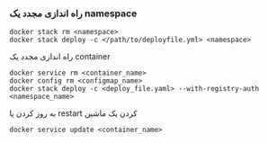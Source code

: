### راه اندازی مجدد یک namespace 
```
docker stack rm <namespace>
docker stack deploy -c </path/to/deployfile.yml> <namespace>
```

راه اندازی مجدد یک container
```
docker service rm <container_name>
docker config rm <configmap_name>
docker stack deploy -c <deploy_file.yaml> --with-registry-auth <namespace_name>
```

به روز کردن یا restart کردن یک ماشین
```
docker service update <container_name>
```